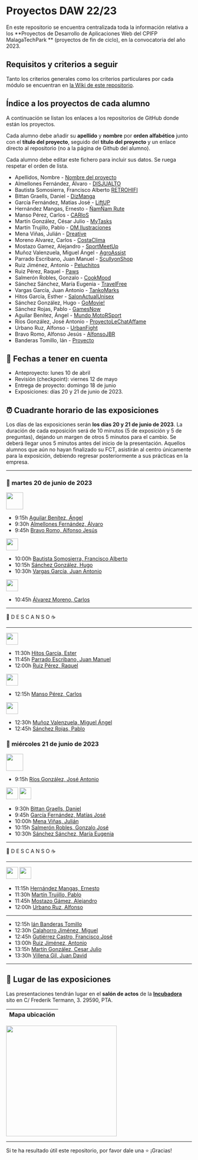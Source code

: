 # Proyectos DAW 22/23

En este repositorio se encuentra centralizada toda la información relativa a los **Proyectos de Desarrollo de Aplicaciones Web del CPIFP MalagaTechPark ** (proyectos de fin de ciclo), en la convocatoria del año 2023.

## Requisitos y criterios a seguir

Tanto los criterios generales como los criterios particulares por cada módulo se encuentran en [la Wiki de este repositorio](https://github.com/MalagaTechPark/2daw-tfc-2223/wiki).

## Índice a los proyectos de cada alumno

A continuación se listan los enlaces a los repositorios de GitHub donde están los proyectos. 

Cada alumno debe añadir su **apellido** y **nombre** por **orden alfabético** junto con el **título del proyecto**, seguido del **título del proyecto** y un enlace directo al repositorio (no a la página de Github del alumno). 

Cada alumno debe editar este fichero para incluir sus datos. Se ruega respetar el orden de lista.

* Apellidos, Nombre - [Nombre del proyecto](https://github.com/nombre_del_repositorio)
* Almellones Fernández, Álvaro - [DISJUALTO](https://github.com/aalmfer2001/proyectoFinal)
* Bautista Somosierra, Francisco Alberto [RETROHIFI](https://github.com/FranciscoBautistaSomo/proyectoFinal2DAW)
* Bittan Graells, Daniel - [DizManga](https://github.com/DanyBittan/DizManga)
* García Fernández, Matias José - [LiftUP](https://github.com/matgarfer499/LiftUp)
* Hernández Mangas, Ernesto - [ÑamÑam Rute](https://github.com/ehm4/ProyectoFinalDawErnesto)
* Manso Pérez, Carlos - [CARloS](https://github.com/CarlosMansoPerez/ProyectoCARloS)
* Martín González, César Julio - [MyTasks](https://github.com/cesarjulio19/MyTasks)
* Martín Trujillo, Pablo - [OM Ilustraciones](https://github.com/PabloMartinTrujillo/OM-Ilustraciones)
* Mena Viñas, Julián - [Dreative](https://github.com/julianmenav/proyecto-final)
* Moreno Alvarez, Carlos - [CostaClima](https://github.com/carlosalvarez13/ProyectoFinal)
* Mostazo Gamez, Alejandro - [SportMeetUp](https://github.com/AlejandroMostazo/Proyecto_final_DAW)
* Muñoz Valenzuela, Miguel Ángel - [AgroAssist](https://github.com/miguelmunval/ProyectoFinal)
* Parrado Escribano, Juan Manuel - [ScullyonShop](https://github.com/juanmaparrado/ScullyonBrand_TFG.git)
* Ruiz Jiménez, Antonio -  [Peluchitos](https://github.com/rjantonio/Peluchitos)
* Ruiz Pérez, Raquel - [Paws](https://github.com/RaquelRuiz4/ProyectoPAWS)
* Salmerón Robles, Gonzalo - [CookMood](https://github.com/gonzalosalmeron/cookmood)
* Sánchez Sánchez, María Eugenia - [TravelFree](https://github.com/mariasnchez/travelFree)
* Vargas García, Juan Antonio - [TankoMarks](https://github.com/juanantoniovargar/TankoMarks)
* Hitos García, Esther - [SalonActualUnisex](https://github.com/hitos-esther/SalonActualUnisex)
* Sánchez González, Hugo - [GoMovie!](https://github.com/hugosanchezg/proyectoFinalDAW)
* Sánchez Rojas, Pablo - [GamesNow](https://github.com/psanroj268/GamesNow2)
* Aguilar Benítez, Ángel - [Mundo MotoRSport](https://github.com/AngelAguben/MundoMotoRSport)
* Ríos González, José Antonio - [ProyectoLeChatAffame](https://github.com/JoseAntonioRiosGonzalez/ProyectoLeChatAffame)
* Urbano Ruz, Alfonso - [UrbanFight](https://github.com/aUrbano24/ProyectoFinal-22-23-UrbanFight)
* Bravo Romo, Alfonso Jesús - [AlfonsoJBR](https://github.com/AlfonsoJBR)
* Banderas Tomillo, Ián - [Proyecto](https://github.com/ianbanderas/ProjectoDAW/tree/main)


## 📝 Fechas a tener en cuenta
* Anteproyecto: lunes 10 de abril
* Revisión (checkpoint): viernes 12 de mayo
* Entrega de proyecto: domingo 18 de junio
* Exposiciones: días 20 y 21 de junio de 2023.


## ⏰ Cuadrante horario de las exposiciones

Los días de las exposiciones serán **los días 20 y 21 de junio de 2023**. La duración de cada exposición será de 10 minutos (5 de exposición y 5 de preguntas), dejando un margen de otros 5 minutos para el cambio. Se deberá llegar unos 5 minutos antes del inicio de la presentación. Aquellos alumnos que aún no hayan finalizado su FCT, asistirán al centro únicamente para la exposición, debiendo regresar posteriormente a sus prácticas en la empresa.

<hr>

### :calendar: martes 20 de junio de 2023

<img height="46px" src="https://1000marcas.net/wp-content/uploads/2021/06/Accenture-logo.png">

* 9:15h [Aguilar Benítez, Ángel ]()
* 9:30h [Almellones Fernández, Álvaro]()
* 9:45h [Bravo Romo, Alfonso Jesús]()

<img height="32px" src="https://aecconsultoras.com/wp-content/uploads/2020/01/logo-asociados-viewnext.jpg">

* 10:00h [Bautista Somosierra, Francisco Alberto]()
* 10:15h [Sánchez González, Hugo]()
* 10:30h [Vargas García, Juan Antonio]()

<img height="32px" src="https://summa.io/wp-content/uploads/2015/03/summa-logo-black1.png">

* 10:45h [Álvarez Moreno, Carlos]()

<hr>

 🥪 D E S C A N S O ☕

<hr>

<img height="32px" src="https://dhvtechnology.com/wp-content/uploads/2020/01/dhv-logo.png">

* 11:30h [Hitos García, Ester]()
* 11:45h [Parrado Escribano, Juan Manuel]()
* 12:00h [Ruiz Pérez, Raquel]()

<img height="32px" src="https://media.licdn.com/dms/image/C4D0BAQGBI3J90bpq1g/company-logo_200_200/0/1519884109143?e=2147483647&v=beta&t=DkP_5WVKc-FKO2B3drPuP5cSF214T_CZCrxODVuFg0s">

* 12:15h [Manso Pérez, Carlos]()

<img height="32px" src="https://www.opplus.es/images/logo@2x.png">

* 12:30h [Muñoz Valenzuela, Miguel Ángel]()
* 12:45h [Sánchez Rojas, Pablo]()

### :calendar: miércoles 21 de junio de 2023

<img height="46px" src="https://fp.iescampanillas.com/wp-content/uploads/2022/03/FPIC_Logo_single-e1648640356832.png">

* 9:15h [Ríos González, José Antonio ]()


<img height="32px" src="https://www.uc3m.es/ss/Satellite?blobcol=urldata&blobkey=id&blobtable=MungoBlobs&blobwhere=1371551642256&ssbinary=true">
<img height="32px" src="https://static.wixstatic.com/media/fd3de2_7a75c5a8ae22452b97679e70ce3a539a~mv2.jpg/v1/fill/w_640,h_490,al_c,q_80,usm_0.66_1.00_0.01,enc_auto/fd3de2_7a75c5a8ae22452b97679e70ce3a539a~mv2.jpg">

* 9:30h [Bittan Graells, Daniel]()
* 9:45h [García Fernández, Matías José]()
* 10:00h [Mena Viñas, Julián]()
* 10:15h [Salmerón Robles, Gonzalo José]()
* 10:30h [Sánchez Sánchez, María Eugenia]()

<hr>

 🥪 D E S C A N S O ☕

<hr>

<img height="32px" src="https://www.uc3m.es/ss/Satellite?blobcol=urldata&blobkey=id&blobtable=MungoBlobs&blobwhere=1371551642256&ssbinary=true">
<img height="32px" src="https://logowik.com/content/uploads/images/setubal-municipio-participado6590.logowik.com.webp">


* 11:15h [Hernández Mangas, Ernesto]()
* 11:30h [Martín Trujillo, Pablo]()
* 11:45h [Mostazo Gámez, Alejandro]()
* 12:00h [Urbano Ruz, Alfonso]()
<hr>

* 12:15h [Ián Banderas Tomillo]()
* 12:30h [Calahorro Jiménez, Miguel]()
* 12:45h [Gutiérrez Castro, Francisco José]()
* 13:00h [Ruiz Jiménez, Antonio]()
* 13:15h [Martín González, Cesar Julio]()
* 13:30h [Villena Gil, Juan David]()


<hr>

## :school: Lugar de las exposiciones

Las presentaciones tendrán lugar en el **salón de actos** de la [**Incubadora**](https://goo.gl/maps/VGMpWnnpCZJQbP21A) sito en C/ Frederik Termann, 3. 29590, PTA.

Mapa ubicación             | 
:-------------------------:|
<a href="https://goo.gl/maps/VGMpWnnpCZJQbP21A" target="_blank"><img src="https://github.com/IESCampanillas/proyectos-dam-2021/blob/master/IESCFP_mapa_ubicacion.png" width="300" /></a> 


<hr>

Si te ha resultado útil este repositorio, por favor dale una :star: ¡Gracias!

